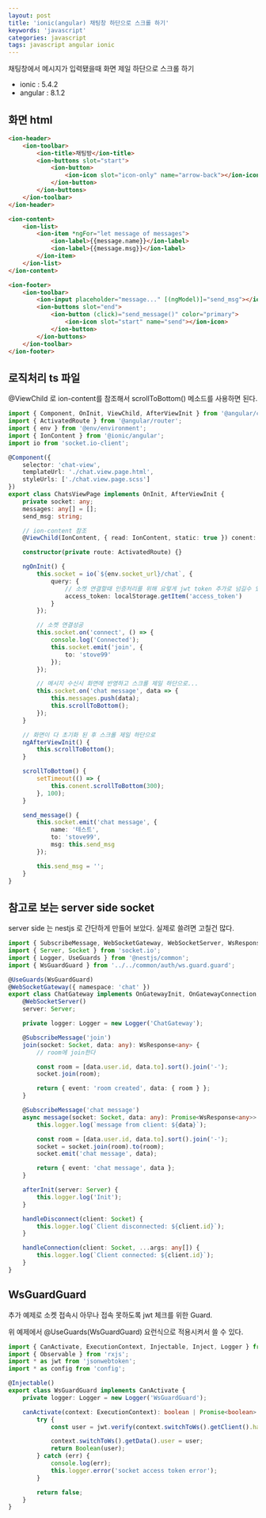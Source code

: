 ```yaml
---
layout: post
title: 'ionic(angular) 채팅창 하단으로 스크롤 하기'
keywords: 'javascript'
categories: javascript
tags: javascript angular ionic
---
```


채팅창에서 메시지가 입력됐을때 화면 제일 하단으로 스크롤 하기

-   ionic : 5.4.2
-   angular : 8.1.2

## 화면 html

```html
<ion-header>
    <ion-toolbar>
        <ion-title>채팅방</ion-title>
        <ion-buttons slot="start">
            <ion-button>
                <ion-icon slot="icon-only" name="arrow-back"></ion-icon>
            </ion-button>
        </ion-buttons>
    </ion-toolbar>
</ion-header>

<ion-content>
    <ion-list>
        <ion-item *ngFor="let message of messages">
            <ion-label>{{message.name}}</ion-label>
            <ion-label>{{message.msg}}</ion-label>
        </ion-item>
    </ion-list>
</ion-content>

<ion-footer>
    <ion-toolbar>
        <ion-input placeholder="message..." [(ngModel)]="send_msg"></ion-input>
        <ion-buttons slot="end">
            <ion-button (click)="send_message()" color="primary">
                <ion-icon slot="start" name="send"></ion-icon>
            </ion-button>
        </ion-buttons>
    </ion-toolbar>
</ion-footer>
```

<ins class="adsbygoogle"
     style="display:block; text-align:center;"
     data-ad-layout="in-article"
     data-ad-format="fluid"
     data-ad-client="ca-pub-7073298118440059"
     data-ad-slot="8400970402"></ins>

<script>
     (adsbygoogle = window.adsbygoogle || []).push({});
</script>

## 로직처리 ts 파일

@ViewChild 로 ion-content를 참조해서 scrollToBottom() 메소드를 사용하면 된다.

```typescript
import { Component, OnInit, ViewChild, AfterViewInit } from '@angular/core';
import { ActivatedRoute } from '@angular/router';
import { env } from '@env/environment';
import { IonContent } from '@ionic/angular';
import io from 'socket.io-client';

@Component({
    selector: 'chat-view',
    templateUrl: './chat.view.page.html',
    styleUrls: ['./chat.view.page.scss']
})
export class ChatsViewPage implements OnInit, AfterViewInit {
    private socket: any;
    messages: any[] = [];
    send_msg: string;

    // ion-content 참조
    @ViewChild(IonContent, { read: IonContent, static: true }) conent: IonContent;

    constructor(private route: ActivatedRoute) {}

    ngOnInit() {
        this.socket = io(`${env.socket_url}/chat`, {
            query: {
                // 소켓 연결할때 인증처리를 위해 요렇게 jwt token 추가로 넘길수 있음.
                access_token: localStorage.getItem('access_token')
            }
        });

        // 소켓 연결성공
        this.socket.on('connect', () => {
            console.log('Connected');
            this.socket.emit('join', {
                to: 'stove99'
            });
        });

        // 메시지 수신시 화면에 반영하고 스크롤 제일 하단으로...
        this.socket.on('chat message', data => {
            this.messages.push(data);
            this.scrollToBottom();
        });
    }

    // 화면이 다 초기화 된 후 스크롤 제일 하단으로
    ngAfterViewInit() {
        this.scrollToBottom();
    }

    scrollToBottom() {
        setTimeout(() => {
            this.conent.scrollToBottom(300);
        }, 100);
    }

    send_message() {
        this.socket.emit('chat message', {
            name: '테스트',
            to: 'stove99',
            msg: this.send_msg
        });

        this.send_msg = '';
    }
}
```

<ins class="adsbygoogle"
     style="display:block; text-align:center;"
     data-ad-layout="in-article"
     data-ad-format="fluid"
     data-ad-client="ca-pub-7073298118440059"
     data-ad-slot="8400970402"></ins>

<script>
     (adsbygoogle = window.adsbygoogle || []).push({});
</script>

## 참고로 보는 server side socket

server side 는 nestjs 로 간단하게 만들어 보았다. 실제로 쓸려면 고칠건 많다.

```typescript
import { SubscribeMessage, WebSocketGateway, WebSocketServer, WsResponse, OnGatewayInit, OnGatewayConnection, OnGatewayDisconnect } from '@nestjs/websockets';
import { Server, Socket } from 'socket.io';
import { Logger, UseGuards } from '@nestjs/common';
import { WsGuardGuard } from '../../common/auth/ws.guard.guard';

@UseGuards(WsGuardGuard)
@WebSocketGateway({ namespace: 'chat' })
export class ChatGateway implements OnGatewayInit, OnGatewayConnection, OnGatewayDisconnect {
    @WebSocketServer()
    server: Server;

    private logger: Logger = new Logger('ChatGateway');

    @SubscribeMessage('join')
    join(socket: Socket, data: any): WsResponse<any> {
        // room에 join한다

        const room = [data.user.id, data.to].sort().join('-');
        socket.join(room);

        return { event: 'room created', data: { room } };
    }

    @SubscribeMessage('chat message')
    async message(socket: Socket, data: any): Promise<WsResponse<any>> {
        this.logger.log(`message from client: ${data}`);

        const room = [data.user.id, data.to].sort().join('-');
        socket = socket.join(room).to(room);
        socket.emit('chat message', data);

        return { event: 'chat message', data };
    }

    afterInit(server: Server) {
        this.logger.log('Init');
    }

    handleDisconnect(client: Socket) {
        this.logger.log(`Client disconnected: ${client.id}`);
    }

    handleConnection(client: Socket, ...args: any[]) {
        this.logger.log(`Client connected: ${client.id}`);
    }
}
```

## WsGuardGuard

추가 예제로 소켓 접속시 아무나 접속 못하도록 jwt 체크를 위한 Guard.

위 예제에서 @UseGuards(WsGuardGuard) 요런식으로 적용시켜서 쓸 수 있다.

```typescript
import { CanActivate, ExecutionContext, Injectable, Inject, Logger } from '@nestjs/common';
import { Observable } from 'rxjs';
import * as jwt from 'jsonwebtoken';
import * as config from 'config';

@Injectable()
export class WsGuardGuard implements CanActivate {
    private logger: Logger = new Logger('WsGuardGuard');

    canActivate(context: ExecutionContext): boolean | Promise<boolean> | Observable<boolean> {
        try {
            const user = jwt.verify(context.switchToWs().getClient().handshake.query.access_token, config.get('JWT_SECRET'));

            context.switchToWs().getData().user = user;
            return Boolean(user);
        } catch (err) {
            console.log(err);
            this.logger.error('socket access token error');
        }

        return false;
    }
}
```
